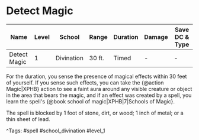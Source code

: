 # Detect Magic

| Name | Level | School | Range | Duration | Damage | Save DC & Type |
|------|-------|--------|-------|----------|--------|----------------|
| Detect Magic | 1 | Divination | 30 ft. | Timed | - | - |

For the duration, you sense the presence of magical effects within 30 feet of yourself. If you sense such effects, you can take the {@action Magic|XPHB} action to see a faint aura around any visible creature or object in the area that bears the magic, and if an effect was created by a spell, you learn the spell's {@book school of magic|XPHB|7|Schools of Magic}.

The spell is blocked by 1 foot of stone, dirt, or wood; 1 inch of metal; or a thin sheet of lead.

^Tags: #spell #school_divination #level_1